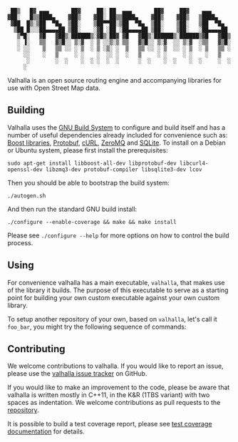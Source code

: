      ██▒   █▓ ▄▄▄       ██▓     ██░ ██  ▄▄▄       ██▓     ██▓    ▄▄▄      
    ▓██░   █▒▒████▄    ▓██▒    ▓██░ ██▒▒████▄    ▓██▒    ▓██▒   ▒████▄    
     ▓██  █▒░▒██  ▀█▄  ▒██░    ▒██▀▀██░▒██  ▀█▄  ▒██░    ▒██░   ▒██  ▀█▄  
      ▒██ █░░░██▄▄▄▄██ ▒██░    ░▓█ ░██ ░██▄▄▄▄██ ▒██░    ▒██░   ░██▄▄▄▄██ 
       ▒▀█░   ▓█   ▓██▒░██████▒░▓█▒░██▓ ▓█   ▓██▒░██████▒░██████▒▓█   ▓██▒
       ░ ▐░   ▒▒   ▓▒█░░ ▒░▓  ░ ▒ ░░▒░▒ ▒▒   ▓▒█░░ ▒░▓  ░░ ▒░▓  ░▒▒   ▓▒█░
       ░ ░░    ▒   ▒▒ ░░ ░ ▒  ░ ▒ ░▒░ ░  ▒   ▒▒ ░░ ░ ▒  ░░ ░ ▒  ░ ▒   ▒▒ ░
         ░░    ░   ▒     ░ ░    ░  ░░ ░  ░   ▒     ░ ░     ░ ░    ░   ▒   
          ░        ░  ░    ░  ░ ░  ░  ░      ░  ░    ░  ░    ░  ░     ░  ░
         ░                                                                    

Valhalla is an open source routing engine and accompanying libraries for use with Open Street Map data.

Building
--------

Valhalla uses the [GNU Build System](http://www.gnu.org/software/automake/manual/html_node/GNU-Build-System.html) to configure and build itself and has a number of useful dependencies already included for convenience such as: [Boost libraries](http://boost.org/), [Protobuf](https://github.com/google/protobuf/), [cURL](http://curl.haxx.se/), [ZeroMQ](http://zeromq.org/) and [SQLite](http://sqlite.org/). To install on a Debian or Ubuntu system, please first install the prerequisites:

    sudo apt-get install libboost-all-dev libprotobuf-dev libcurl4-openssl-dev libzmq3-dev protobuf-compiler libsqlite3-dev lcov

Then you should be able to bootstrap the build system:

    ./autogen.sh

And then run the standard GNU build install:

    ./configure --enable-coverage && make && make install

Please see `./configure --help` for more options on how to control the build process.

Using
-----

For convenience valhalla has a main executable, `valhalla`, that makes use of the library it builds. The purpose of this executable to serve as a starting point for building your own custom executable against your own custom library.

To setup another repository of your own, based on `valhalla`, let's call it `foo_bar`, you might try the following sequence of commands:



Contributing
------------

We welcome contributions to valhalla. If you would like to report an issue, please use the [valhalla issue tracker](https://github.com/mapzen/valhalla/issues) on GitHub.

If you would like to make an improvement to the code, please be aware that valhalla is written mostly in C++11, in the K&R (1TBS variant) with two spaces as indentation. We welcome contributions as pull requests to the [repository](https://github.com/mapzen/valhalla).

It is possible to build a test coverage report, please see [test coverage documentation](docs/test_coverage.md) for details.

